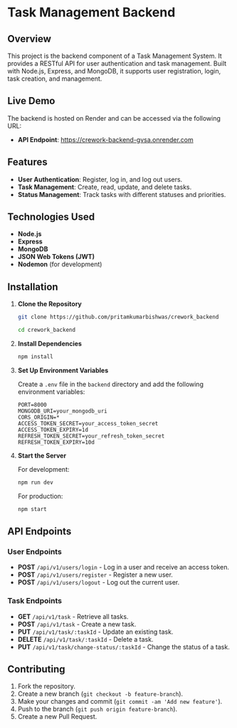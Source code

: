 # Task Management Backend

## Overview

This project is the backend component of a Task Management System. It provides a RESTful API for user authentication and task management. Built with Node.js, Express, and MongoDB, it supports user registration, login, task creation, and management.

## Live Demo

The backend is hosted on Render and can be accessed via the following URL:

- **API Endpoint**: https://crework-backend-gvsa.onrender.com

## Features

- **User Authentication**: Register, log in, and log out users.
- **Task Management**: Create, read, update, and delete tasks.
- **Status Management**: Track tasks with different statuses and priorities.

## Technologies Used

- **Node.js**
- **Express**
- **MongoDB**
- **JSON Web Tokens (JWT)**
- **Nodemon** (for development)

## Installation

1. **Clone the Repository**

    ```bash
    git clone https://github.com/pritamkumarbishwas/crework_backend
    
    cd crework_backend
    ```

2. **Install Dependencies**

    ```bash
    npm install
    ```

3. **Set Up Environment Variables**

    Create a `.env` file in the `backend` directory and add the following environment variables:

    ```env
    PORT=8000
    MONGODB_URI=your_mongodb_uri
    CORS_ORIGIN=*
    ACCESS_TOKEN_SECRET=your_access_token_secret
    ACCESS_TOKEN_EXPIRY=1d
    REFRESH_TOKEN_SECRET=your_refresh_token_secret
    REFRESH_TOKEN_EXPIRY=10d
    ```

4. **Start the Server**

    For development:

    ```bash
    npm run dev
    ```

    For production:

    ```bash
    npm start
    ```

## API Endpoints

### User Endpoints

- **POST** `/api/v1/users/login` - Log in a user and receive an access token.
- **POST** `/api/v1/users/register` - Register a new user.
- **POST** `/api/v1/users/logout` - Log out the current user.

### Task Endpoints

- **GET** `/api/v1/task` - Retrieve all tasks.
- **POST** `/api/v1/task` - Create a new task.
- **PUT** `/api/v1/task/:taskId` - Update an existing task.
- **DELETE** `/api/v1/task/:taskId` - Delete a task.
- **PUT** `/api/v1/task/change-status/:taskId` - Change the status of a task.

## Contributing

1. Fork the repository.
2. Create a new branch (`git checkout -b feature-branch`).
3. Make your changes and commit (`git commit -am 'Add new feature'`).
4. Push to the branch (`git push origin feature-branch`).
5. Create a new Pull Request.

